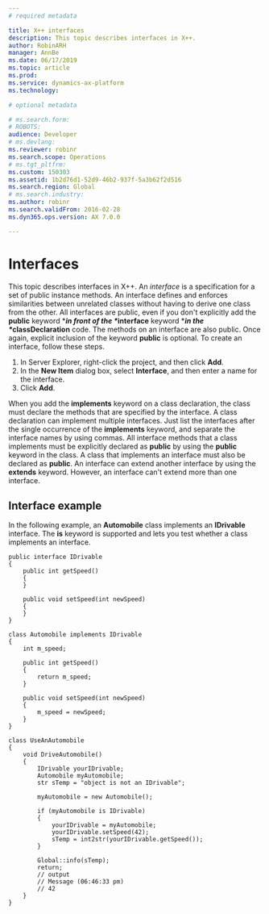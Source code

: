```yaml
---
# required metadata

title: X++ interfaces
description: This topic describes interfaces in X++.
author: RobinARH
manager: AnnBe
ms.date: 06/17/2019
ms.topic: article
ms.prod: 
ms.service: dynamics-ax-platform
ms.technology: 

# optional metadata

# ms.search.form: 
# ROBOTS: 
audience: Developer
# ms.devlang: 
ms.reviewer: robinr
ms.search.scope: Operations
# ms.tgt_pltfrm: 
ms.custom: 150303
ms.assetid: 1b2d76d1-52d9-46b2-937f-5a3b62f2d516
ms.search.region: Global
# ms.search.industry: 
ms.author: robinr
ms.search.validFrom: 2016-02-28
ms.dyn365.ops.version: AX 7.0.0

---
```


# Interfaces
This topic describes interfaces in X++. An <em>interface</em> is a specification for a set of public instance methods. An interface defines and enforces similarities between unrelated classes without having to derive one class from the other. All interfaces are public, even if you don't explicitly add the <strong>public</strong> keyword *<strong><em>in front of the *</em>interface</strong> keyword *<strong><em>in the *</em>classDeclaration</strong> code. The methods on an interface are also public. Once again, explicit inclusion of the keyword <strong>public</strong> is optional. To create an interface, follow these steps.

1.  In Server Explorer, right-click the project, and then click **Add**.
2.  In the **New Item** dialog box, select **Interface**, and then enter a name for the interface.
3.  Click **Add**.

When you add the **implements** keyword on a class declaration, the class must declare the methods that are specified by the interface. A class declaration can implement multiple interfaces. Just list the interfaces after the single occurrence of the **implements** keyword, and separate the interface names by using commas. All interface methods that a class implements must be explicitly declared as **public** by using the **public** keyword in the class. A class that implements an interface must also be declared as **public**. An interface can extend another interface by using the **extends** keyword. However, an interface can't extend more than one interface.

## Interface example

In the following example, an **Automobile** class implements an **IDrivable** interface. The **is** keyword is supported and lets you test whether a class implements an interface.

    public interface IDrivable
    {
        public int getSpeed()
        {
        }

        public void setSpeed(int newSpeed)
        {
        }
    }

    class Automobile implements IDrivable
    {
        int m_speed;

        public int getSpeed()
        {
            return m_speed;
        }

        public void setSpeed(int newSpeed)
        {
            m_speed = newSpeed;
        }
    }

    class UseAnAutomobile
    {
        void DriveAutomobile()
        {
            IDrivable yourIDrivable;
            Automobile myAutomobile;
            str sTemp = "object is not an IDrivable";

            myAutomobile = new Automobile();

            if (myAutomobile is IDrivable)
            {
                yourIDrivable = myAutomobile;
                yourIDrivable.setSpeed(42);
                sTemp = int2str(yourIDrivable.getSpeed());
            }

            Global::info(sTemp);
            return;
            // output
            // Message (06:46:33 pm)
            // 42
        }
    }


